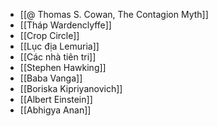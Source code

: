 - [[@ Thomas S. Cowan, The Contagion Myth]]
- [[Tháp Wardenclyffe]]
- [[Crop Circle]]
- [[Lục địa Lemuria]]
- [[Các nhà tiên tri]]
- [[Stephen Hawking]]
- [[Baba Vanga]]
- [[Boriska Kipriyanovich]]
- [[Albert Einstein]]
- [[Abhigya Anan]]
